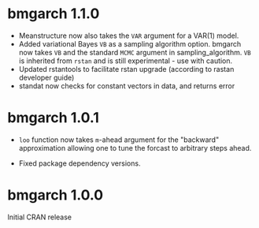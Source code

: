 # bmgarch 1.1.0

* Meanstructure now also takes the `VAR` argument for a VAR(1) model. 
* Added variational Bayes `VB` as a sampling algorithm option. bmgarch now takes `VB` and  the standard `MCMC` argument in sampling_algorithm. `VB` is inherited from `rstan` and is still experimental - use with caution.
* Updated rstantools to facilitate rstan upgrade (according to rastan developer guide)
* standat now checks for constant vectors in data, and returns error

# bmgarch 1.0.1

* `loo` function now takes `m`-ahead argument for the "backward" approximation allowing one to tune the forcast to arbitrary steps ahead.

* Fixed package dependency versions.

# bmgarch 1.0.0
Initial CRAN release
